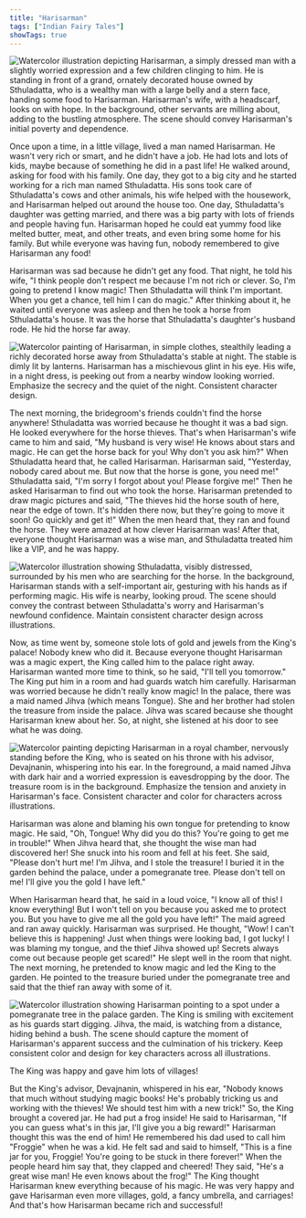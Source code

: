```yaml
---
title: "Harisarman"
tags: ["Indian Fairy Tales"]
showTags: true
---
```


![Watercolor illustration depicting Harisarman, a simply dressed man with a slightly worried expression and a few children clinging to him. He is standing in front of a grand, ornately decorated house owned by Sthuladatta, who is a wealthy man with a large belly and a stern face, handing some food to Harisarman. Harisarman's wife, with a headscarf, looks on with hope. In the background, other servants are milling about, adding to the bustling atmosphere. The scene should convey Harisarman's initial poverty and dependence.](/images/image_fairy-tales-harisarman0.png)

Once upon a time, in a little village, lived a man named Harisarman. He wasn't very rich or smart, and he didn't have a job. He had lots and lots of kids, maybe because of something he did in a past life! He walked around, asking for food with his family. One day, they got to a big city and he started working for a rich man named Sthuladatta. His sons took care of Sthuladatta's cows and other animals, his wife helped with the housework, and Harisarman helped out around the house too. One day, Sthuladatta's daughter was getting married, and there was a big party with lots of friends and people having fun. Harisarman hoped he could eat yummy food like melted butter, meat, and other treats, and even bring some home for his family. But while everyone was having fun, nobody remembered to give Harisarman any food!


Harisarman was sad because he didn't get any food. That night, he told his wife, "I think people don't respect me because I'm not rich or clever. So, I'm going to pretend I know magic! Then Sthuladatta will think I'm important. When you get a chance, tell him I can do magic." After thinking about it, he waited until everyone was asleep and then he took a horse from Sthuladatta's house. It was the horse that Sthuladatta's daughter's husband rode. He hid the horse far away.

![Watercolor painting of Harisarman, in simple clothes, stealthily leading a richly decorated horse away from Sthuladatta's stable at night. The stable is dimly lit by lanterns. Harisarman has a mischievous glint in his eye. His wife, in a night dress, is peeking out from a nearby window looking worried. Emphasize the secrecy and the quiet of the night. Consistent character design.](/images/image_fairy-tales-harisarman1.png)

The next morning, the bridegroom's friends couldn't find the horse anywhere! Sthuladatta was worried because he thought it was a bad sign. He looked everywhere for the horse thieves. That's when Harisarman's wife came to him and said, "My husband is very wise! He knows about stars and magic. He can get the horse back for you! Why don't you ask him?" When Sthuladatta heard that, he called Harisarman. Harisarman said, "Yesterday, nobody cared about me. But now that the horse is gone, you need me!" Sthuladatta said, "I'm sorry I forgot about you! Please forgive me!" Then he asked Harisarman to find out who took the horse. Harisarman pretended to draw magic pictures and said, "The thieves hid the horse south of here, near the edge of town. It's hidden there now, but they're going to move it soon! Go quickly and get it!" When the men heard that, they ran and found the horse. They were amazed at how clever Harisarman was! After that, everyone thought Harisarman was a wise man, and Sthuladatta treated him like a VIP, and he was happy.

![Watercolor illustration showing Sthuladatta, visibly distressed, surrounded by his men who are searching for the horse. In the background, Harisarman stands with a self-important air, gesturing with his hands as if performing magic. His wife is nearby, looking proud. The scene should convey the contrast between Sthuladatta's worry and Harisarman's newfound confidence. Maintain consistent character design across illustrations.](/images/image_fairy-tales-harisarman2.png)

Now, as time went by, someone stole lots of gold and jewels from the King's palace! Nobody knew who did it. Because everyone thought Harisarman was a magic expert, the King called him to the palace right away. Harisarman wanted more time to think, so he said, "I'll tell you tomorrow." The King put him in a room and had guards watch him carefully. Harisarman was worried because he didn't really know magic! In the palace, there was a maid named Jihva (which means Tongue). She and her brother had stolen the treasure from inside the palace. Jihva was scared because she thought Harisarman knew about her. So, at night, she listened at his door to see what he was doing.

![Watercolor painting depicting Harisarman in a royal chamber, nervously standing before the King, who is seated on his throne with his advisor, Devajnanin, whispering into his ear. In the foreground, a maid named Jihva with dark hair and a worried expression is eavesdropping by the door. The treasure room is in the background. Emphasize the tension and anxiety in Harisarman's face. Consistent character and color for characters across illustrations.](/images/image_fairy-tales-harisarman3.png)

Harisarman was alone and blaming his own tongue for pretending to know magic. He said, "Oh, Tongue! Why did you do this? You're going to get me in trouble!" When Jihva heard that, she thought the wise man had discovered her! She snuck into his room and fell at his feet. She said, "Please don't hurt me! I'm Jihva, and I stole the treasure! I buried it in the garden behind the palace, under a pomegranate tree. Please don't tell on me! I'll give you the gold I have left."

When Harisarman heard that, he said in a loud voice, "I know all of this! I know everything! But I won't tell on you because you asked me to protect you. But you have to give me all the gold you have left!" The maid agreed and ran away quickly. Harisarman was surprised. He thought, "Wow! I can't believe this is happening! Just when things were looking bad, I got lucky! I was blaming my tongue, and the thief Jihva showed up! Secrets always come out because people get scared!" He slept well in the room that night. The next morning, he pretended to know magic and led the King to the garden. He pointed to the treasure buried under the pomegranate tree and said that the thief ran away with some of it.

![Watercolor illustration showing Harisarman pointing to a spot under a pomegranate tree in the palace garden. The King is smiling with excitement as his guards start digging. Jihva, the maid, is watching from a distance, hiding behind a bush. The scene should capture the moment of Harisarman's apparent success and the culmination of his trickery. Keep consistent color and design for key characters across all illustrations.](/images/image_fairy-tales-harisarman4.png)

The King was happy and gave him lots of villages!

But the King's advisor, Devajnanin, whispered in his ear, "Nobody knows that much without studying magic books! He's probably tricking us and working with the thieves! We should test him with a new trick!" So, the King brought a covered jar. He had put a frog inside! He said to Harisarman, "If you can guess what's in this jar, I'll give you a big reward!" Harisarman thought this was the end of him! He remembered his dad used to call him "Froggie" when he was a kid. He felt sad and said to himself, "This is a fine jar for you, Froggie! You're going to be stuck in there forever!" When the people heard him say that, they clapped and cheered! They said, "He's a great wise man! He even knows about the frog!" The King thought Harisarman knew everything because of his magic. He was very happy and gave Harisarman even more villages, gold, a fancy umbrella, and carriages! And that's how Harisarman became rich and successful!